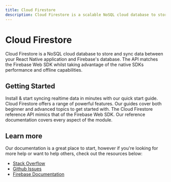 ```yaml
---
title: Cloud Firestore
description: Cloud Firestore is a scalable NoSQL cloud database to store and sync data for client and server-side development.
---
```


# Cloud Firestore

Cloud Firestore is a NoSQL cloud database to store and sync data between your React Native application
and Firebase's database. The API matches the Firebase Web SDK whilst taking advantage of the native SDKs
performance and offline capabilities.

<Youtube id="QcsAb2RR52c" />

## Getting Started

<Grid columns="3">
	<Block
		icon="build"
		color="#ffc107"
		title="Quick Start"
		to="/quick-start"
	>
    Install & start syncing realtime data in minutes with our quick start guide.
	</Block>
	<Block
		icon="school"
		color="#4CAF50"
		title="Guides"
		version={false}
		to="/guides?tags=firestore"
	>
    Cloud Firestore offers a range of powerful features. Our guides cover both beginner and advanced topics
    to get started with.
	</Block>
  <Block
		icon="layers"
		color="#03A9F4"
		title="Reference"
		to="/reference"
	>
    The Cloud Firestore reference API mimics that of the Firebase Web SDK. Our reference documentation covers
    every aspect of the module.
	</Block>
</Grid>

## Learn more

Our documentation is a great place to start, however if you're looking for more help or want to help others,
check out the resources below:

- [Stack Overflow](https://stackoverflow.com/questions/tagged/react-native-firebase-firestore)
- [Github Issues](https://github.com/invertase/react-native-firebase/labels/Service%3A%20Firestore)
- [Firebase Documentation](https://firebase.google.com/docs/firestore?utm_source=invertase&utm_medium=react-native-firebase&utm_campaign=firestore)

